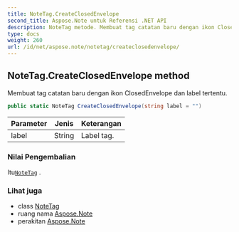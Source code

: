 ```yaml
---
title: NoteTag.CreateClosedEnvelope
second_title: Aspose.Note untuk Referensi .NET API
description: NoteTag metode. Membuat tag catatan baru dengan ikon ClosedEnvelope dan label tertentu.
type: docs
weight: 260
url: /id/net/aspose.note/notetag/createclosedenvelope/
---
```

## NoteTag.CreateClosedEnvelope method

Membuat tag catatan baru dengan ikon ClosedEnvelope dan label tertentu.

```csharp
public static NoteTag CreateClosedEnvelope(string label = "")
```

| Parameter | Jenis | Keterangan |
| --- | --- | --- |
| label | String | Label tag. |

### Nilai Pengembalian

Itu[`NoteTag`](../) .

### Lihat juga

* class [NoteTag](../)
* ruang nama [Aspose.Note](../../notetag/)
* perakitan [Aspose.Note](../../../)


